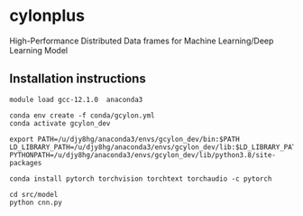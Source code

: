 # cylonplus
High-Performance Distributed Data frames for Machine Learning/Deep Learning Model


## Installation instructions
```
module load gcc-12.1.0  anaconda3

conda env create -f conda/gcylon.yml
conda activate gcylon_dev

export PATH=/u/djy8hg/anaconda3/envs/gcylon_dev/bin:$PATH LD_LIBRARY_PATH=/u/djy8hg/anaconda3/envs/gcylon_dev/lib:$LD_LIBRARY_PATH PYTHONPATH=/u/djy8hg/anaconda3/envs/gcylon_dev/lib/python3.8/site-packages

conda install pytorch torchvision torchtext torchaudio -c pytorch

cd src/model
python cnn.py

```
